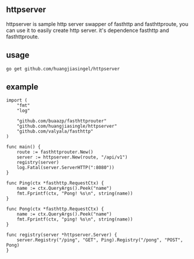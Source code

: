 ## httpserver

httpserver is sample http server swapper of fasthttp and fasthttproute, you can use it to easily create http server. it's 
dependence fasthttp and fasthttproute.

## usage 

```
go get github.com/huangjiasingel/httpserver
```

## example

```
import (
	"fmt"
	"log"

	"github.com/buaazp/fasthttprouter"
	"github.com/huangjiasingle/httpserver"
	"github.com/valyala/fasthttp"
)

func main() {
	route := fasthttprouter.New()
	server := httpserver.New(route, "/api/v1")
	registry(server)
	log.Fatal(server.ServerHTTP(":8080"))
}

func Ping(ctx *fasthttp.RequestCtx) {
	name := ctx.QueryArgs().Peek("name")
	fmt.Fprintf(ctx, "Pong! %s\n", string(name))
}

func Pong(ctx *fasthttp.RequestCtx) {
	name := ctx.QueryArgs().Peek("name")
	fmt.Fprintf(ctx, "ping! %s\n", string(name))
}

func registry(server *httpserver.Server) {
	server.Registry("/ping", "GET", Ping).Registry("/pong", "POST", Pong)
}

```